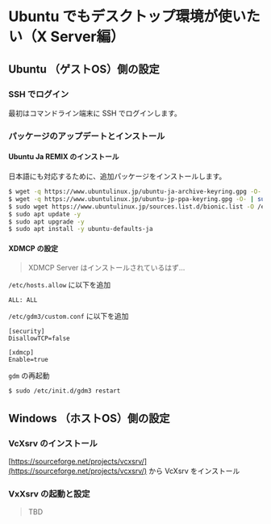 # Ubuntu でもデスクトップ環境が使いたい（X Server編）

## Ubuntu （ゲストOS）側の設定

### SSH でログイン

最初はコマンドライン端末に SSH でログインします。

### パッケージのアップデートとインストール

#### Ubuntu Ja REMIX のインストール

日本語にも対応するために、追加パッケージをインストールします。

```bash
$ wget -q https://www.ubuntulinux.jp/ubuntu-ja-archive-keyring.gpg -O- | sudo apt-key add -
$ wget -q https://www.ubuntulinux.jp/ubuntu-jp-ppa-keyring.gpg -O- | sudo apt-key add -
$ sudo wget https://www.ubuntulinux.jp/sources.list.d/bionic.list -O /etc/apt/sources.list.d/ubuntu-ja.list
$ sudo apt update -y
$ sudo apt upgrade -y
$ sudo apt install -y ubuntu-defaults-ja
```

#### XDMCP の設定

> XDMCP Server はインストールされているはず…

`/etc/hosts.allow` に以下を追加

```
ALL: ALL
```

`/etc/gdm3/custom.conf` に以下を追加

```
[security]
DisallowTCP=false

[xdmcp]
Enable=true
```

`gdm` の再起動

```bash
$ sudo /etc/init.d/gdm3 restart
```

## Windows （ホストOS）側の設定

### VcXsrv のインストール

[https://sourceforge.net/projects/vcxsrv/](https://sourceforge.net/projects/vcxsrv/) から VcXsrv をインストール

### VxXsrv の起動と設定

> TBD

